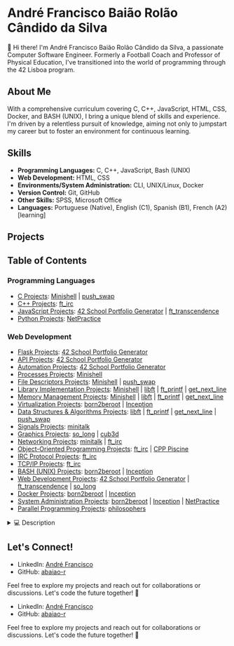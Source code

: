 # André Francisco Baião Rolão Cândido da Silva

👋 Hi there! I'm André Francisco Baião Rolão Cândido da Silva, a passionate Computer Software Engineer. Formerly a Football Coach and Professor of Physical Education, I've transitioned into the world of programming through the 42 Lisboa program.

## About Me
With a comprehensive curriculum covering C, C++, JavaScript, HTML, CSS, Docker, and BASH (UNIX), I bring a unique blend of skills and experience. I'm driven by a relentless pursuit of knowledge, aiming not only to jumpstart my career but to foster an environment for continuous learning.

## Skills

- **Programming Languages:** C, C++, JavaScript, Bash (UNIX)
- **Web Development:** HTML, CSS
- **Environments/System Administration:** CLI, UNIX/Linux, Docker
- **Version Control:** Git, GitHub
- **Other Skills:** SPSS, Microsoft Office
- **Languages:** Portuguese (Native), English (C1), Spanish (B1), French (A2) [learning]

## Projects

## Table of Contents

### Programming Languages
- [C Projects](#c-projects): [Minishell](https://github.com/abaiao-r/minishell) | [push_swap](https://github.com/abaiao-r/push_swap)
- [C++ Projects](#c++-projects): [ft_irc](https://github.com/abaiao-r/ft_irc)
- [JavaScript Projects](#javascript-projects): [42 School Portfolio Generator](https://github.com/abaiao-r/42-Portfolio-Generator) | [ft_transcendence](https://github.com/abaiao-r/ft_transcendence)
- [Python Projects](#python-projects): [NetPractice](https://github.com/abaiao-r/NetPractice)

### Web Development
- [Flask Projects](#flask-projects): [42 School Portfolio Generator](https://github.com/abaiao-r/42-Portfolio-Generator)
- [API Projects](#api-projects): [42 School Portfolio Generator](https://github.com/abaiao-r/42-Portfolio-Generator)
- [Automation Projects](#automation-projects): [42 School Portfolio Generator](https://github.com/abaiao-r/42-Portfolio-Generator)
- [Processes Projects](#processes-projects): [Minishell](https://github.com/abaiao-r/minishell)
- [File Descriptors Projects](#file-descriptors-projects): [Minishell](https://github.com/abaiao-r/minishell) | [push_swap](https://github.com/abaiao-r/push_swap)
- [Library Implementation Projects](#library-implementation-projects): [Minishell](https://github.com/abaiao-r/minishell) | [libft](https://github.com/abaiao-r/libft) | [ft_printf](https://github.com/abaiao-r/ft_printf) | [get_next_line](https://github.com/abaiao-r/get_next_line)
- [Memory Management Projects](#memory-management-projects): [Minishell](https://github.com/abaiao-r/minishell) | [libft](https://github.com/abaiao-r/libft) | [ft_printf](https://github.com/abaiao-r/ft_printf) | [get_next_line](https://github.com/abaiao-r/get_next_line)
- [Virtualization Projects](#virtualization-projects): [born2beroot](https://github.com/abaiao-r/born2beroot) | [Inception](https://github.com/abaiao-r/Inception)
- [Data Structures & Algorithms Projects](#data-structures--algorithms-projects): [libft](https://github.com/abaiao-r/libft) | [ft_printf](https://github.com/abaiao-r/ft_printf) | [get_next_line](https://github.com/abaiao-r/get_next_line) | [push_swap](https://github.com/abaiao-r/push_swap)
- [Signals Projects](#signals-projects): [minitalk](https://github.com/abaiao-r/minitalk)
- [Graphics Projects](#graphics-projects): [so_long](https://github.com/abaiao-r/so_long) | [cub3d](https://github.com/abaiao-r/cub3d)
- [Networking Projects](#networking-projects): [minitalk](https://github.com/abaiao-r/minitalk) | [ft_irc](https://github.com/abaiao-r/ft_irc)
- [Object-Oriented Programming Projects](#object-oriented-programming-projects): [ft_irc](https://github.com/abaiao-r/ft_irc) | [CPP Piscine](https://github.com/abaiao-r/CPP_Piscine)
- [IRC Protocol Projects](#irc-protocol-projects): [ft_irc](https://github.com/abaiao-r/ft_irc)
- [TCP/IP Projects](#tcpip-projects): [ft_irc](https://github.com/abaiao-r/ft_irc)
- [BASH (UNIX) Projects](#bash-unix-projects): [born2beroot](https://github.com/abaiao-r/born2beroot) | [Inception](https://github.com/abaiao-r/Inception)
- [Web Development Projects](#web-development-projects): [42 School Portfolio Generator](https://github.com/abaiao-r/42-Portfolio-Generator) | [ft_transcendence](https://github.com/abaiao-r/ft_transcendence) | [so_long](https://github.com/abaiao-r/so_long)
- [Docker Projects](#docker-projects): [born2beroot](https://github.com/abaiao-r/born2beroot) | [Inception](https://github.com/abaiao-r/Inception)
- [System Administration Projects](#system-administration-projects): [born2beroot](https://github.com/abaiao-r/born2beroot) | [Inception](https://github.com/abaiao-r/Inception) | [NetPractice](https://github.com/abaiao-r/NetPractice)
- [Parallel Programming Projects](#parallel-programming-projects): [philosophers](https://github.com/abaiao-r/philosophers)

<details>
  <summary>💻 Description </summary>
  
### [42 School Portfolio Generator](https://github.com/abaiao-r/42-Portfolio-Generator)

- **Objective:** Provide 42 students with an efficient tool for generating and visualizing project portfolios.
- **Skills:** Python, Flask, CLI, UX design.
- **Relevance:** Demonstrated proficiency in API integration, automation, and web development.

### [Minishell](https://github.com/abaiao-r/minishell)

- **Objective:** Develop a robust custom shell in C, focusing on process management, file descriptors, and command execution.
- **Skills:** C programming, processes, file descriptors, command execution, etc.
- **Relevance:** Showcases expertise in low-level programming, system calls, and file descriptors.

### [libft](https://github.com/abaiao-r/libft)

- **Objective:** Implement a C library containing general-purpose functions relied upon by programs.
- **Skills:** C programming, Algorithm implementation, string manipulation, Memory manipulation, Makefile usage, Norm compliance, Error handling.
- **Relevance:** Understanding and implementing standard C library functions, enhancing C programming skills.

### [ft_printf](https://github.com/abaiao-r/ft_printf)

- **Objective:** Recode the printf() function in C, creating a library named libftprintf.a.
- **Skills:** C programming, Variadic functions, Memory management, Makefile usage, Norm compliance, Error handling.
- **Relevance:** Enhancing C programming skills, understanding variadic functions, and creating a custom printf() function.

### [get_next_line](https://github.com/abaiao-r/get_next_line)

- **Objective:** Create a function, get_next_line, which reads a line from a file descriptor.
- **Skills:** C programming, File I/O, Memory management, Static variables, Buffer handling, Function implementation, Norm compliance.
- **Relevance:** Learn a new concept in C programming (static variables), improve file reading skills, and implement a function to read lines conveniently.

### [born2beroot](https://github.com/abaiao-r/born2beroot)

- **Objective:** Set up a virtual machine with specific rules, including the installation and configuration of an operating system, security measures, and the creation of a monitoring script.
- **Skills:** System administration, Virtualization, Operating system installation and configuration, Security measures, Bash scripting, Monitoring.
- **Relevance:** Gain practical experience in setting up and securing a virtual machine, understanding system administration concepts.

### [push_swap](https://github.com/abaiao-r/push_swap)

- **Objective:** Implement a sorting algorithm in C using two stacks and a set of operations.
- **Skills:** C programming, Algorithmic thinking, Sorting algorithms, Stack manipulation, Complexity analysis, Error handling, Makefile usage, Efficient code optimization.
- **Relevance:** Develop algorithmic and sorting skills, understand complexity in sorting algorithms, and practice C programming.

### [minitalk](https://github.com/abaiao-r/minitalk)

- **Objective:** Create a small data exchange program using UNIX signals.
- **Skills:** C programming, Interprocess communication, UNIX signals, Error handling, Memory management, Makefile usage, Client-server architecture.
- **Relevance:** Familiarize with interprocess communication using signals, error handling, and efficient string transmission.

### [so_long](https://github.com/abaiao-r/so_long)

- **Objective:** Develop a small 2D game improving skills in window management, event handling, color usage, and texture management.
- **Skills:** C programming, Window management, Event handling, Game development, Graphics programming, MiniLibX library, Error handling, Memory management, Makefile usage.
- **Relevance:** Focuses on developing fundamental skills required for creating graphical applications.

### [philosophers](https://github.com/abaiao-r/philosophers)

- **Objective:** Simulate the dining philosophers problem using threads and mutexes.
- **Skills:** C programming, Threading, Mutexes, Concurrent programming, Synchronization, Resource management, Time management, Error handling, Makefile usage.
- **Relevance:** Provides hands-on experience in working with threads and mutexes, essential concepts in concurrent programming.

### [NetPractice](https://github.com/abaiao-r/NetPractice)

- **Objective:** Undertake a practical exploration of networking concepts through a System Administration exercise.
- **Skills:** Networking Concepts, Configuration Management, System Administration, Problem-Solving, Web Interface Usage, Git Repository Management.
- **Relevance:** Gain hands-on experience in networking concepts, addressing, and problem-solving related to network configurations.

### [cub3d](https://github.com/abaiao-r/cub3d)

- **Objective:** Create a 3D graphical representation of a maze inspired by the classic Wolfenstein 3D game.
- **Skills:** C programming, Algorithm implementation, Graphic design, Ray-casting, MiniLibX library usage, Mathematics in game development.
- **Relevance:** Enhance skills in C programming, algorithm implementation, and graphic design.

### [Inception](https://github.com/abaiao-r/Inception)

- **Objective:** Expand knowledge of system administration through Docker. Virtualize Docker images in a personal virtual machine, creating a small infrastructure with specific services and rules.
- **Skills:** System Administration, Docker, Virtualization, Docker Compose, Dockerfiles, NGINX, WordPress, MariaDB, TLS, Security Best Practices.
- **Relevance:** Gain practical experience in Docker usage, virtualization, and infrastructure setup.

### [CPP Piscine](https://github.com/abaiao-r/CPP_Piscine)

- **Objective:** Explore and practice C++ programming with various exercises.
- **Skills:** C++ programming, Object-oriented programming.
- **Relevance:** Delve into C++ programming and object-oriented concepts.

### [ft_irc](https://github.com/abaiao-r/ft_irc)

- **Objective:** Develop an IRC server in C++, adhering to IRC standards. Create a robust server capable of handling multiple clients simultaneously and supporting essential IRC functionalities.
- **Skills:** C++, Network Programming, IRC Protocol, TCP/IP, Non-blocking I/O, Polling, Error Handling.
- **Relevance:** Gain practical experience in network programming, socket programming, and implementing IRC server functionalities.

### [ft_transcendence](https://github.com/abaiao-r/ft_transcendence)

- **Objective:** Build a web-based platform for competitive multiplayer games.
- **Skills:** Web development (JavaScript, HTML, CSS), Full-stack development.
- **Relevance:** Focus on web development and full-stack development.

</details>
<!-- Add more projects following the same structure -->

## Let's Connect!

- LinkedIn: [André Francisco](https://linkedin.com/in/andrefrancisco-)
- GitHub: [abaiao-r](https://github.com/abaiao-r)

Feel free to explore my projects and reach out for collaborations or discussions. Let's code the future together! 🚀


- LinkedIn: [André Francisco](https://linkedin.com/in/andrefrancisco-)
- GitHub: [abaiao-r](https://github.com/abaiao-r)

Feel free to explore my projects and reach out for collaborations or discussions. Let's code the future together! 🚀
